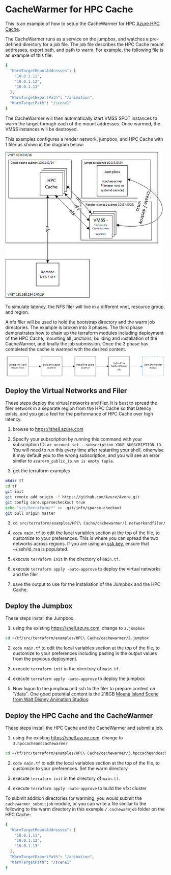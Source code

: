 # CacheWarmer for HPC Cache

This is an example of how to setup the CacheWarmer for HPC [Azure HPC Cache](https://azure.microsoft.com/services/hpc-cache/).

The CacheWarmer runs as a service on the jumpbox, and watches a pre-defined directory for a job file.  The job file describes the HPC Cache mount addresses, export path, and path to warm.  For example, the following file is an example of this file:

```bash
{
  "WarmTargetMountAddresses": [
    "10.0.1.11",
    "10.0.1.12",
    "10.0.1.13"
  ],
  "WarmTargetExportPath": "/animation",
  "WarmTargetPath": "/scene1"
}
```

The CacheWarmer will then automatically start VMSS SPOT instances to warm the target through each of the mount addresses.  Once warmed, the VMSS instances will be destroyed.

This examples configures a render network, jumpbox, and HPC Cache with 1 filer as shown in the diagram below:

![The architecture](../../../../../docs/images/terraform/cachewarmer-hpcc.png)

To simulate latency, the NFS filer will live in a different vnet, resource group, and region.

A nfs filer will be used to hold the bootstrap directory and the warm job directories.  The example is broken into 3 phases.  The third phase demonstrates how to chain up the terraform modules including deployment of the HPC Cache, mounting all junctions, building and installation of the CacheWarmer, and finally the job submission.  Once the 3 phase has completed the cache is warmed with the desired content.

![The architecture](../../../../../docs/images/terraform/cachewarmerpipeline.png)

## Deploy the Virtual Networks and Filer

These steps deploy the virtual networks and filer.  It is best to spread the filer network in a separate region from the HPC Cache so that latency exists, and you get a feel for the performance of HPC Cache over high latency.

1. browse to https://shell.azure.com

2. Specify your subscription by running this command with your subscription ID:  ```az account set --subscription YOUR_SUBSCRIPTION_ID```.  You will need to run this every time after restarting your shell, otherwise it may default you to the wrong subscription, and you will see an error similar to `azurerm_public_ip.vm is empty tuple`.

2. get the terraform examples
```bash
mkdir tf
cd tf
git init
git remote add origin -f https://github.com/Azure/Avere.git
git config core.sparsecheckout true
echo "src/terraform/*" >> .git/info/sparse-checkout
git pull origin master
```

3. `cd src/terraform/examples/HPC\ Cache/cachewarmer/1.networkandfiler/`

4. `code main.tf` to edit the local variables section at the top of the file, to customize to your preferences.  This is where you can spread the two networks across regions.  If you are using an [ssk key](https://docs.microsoft.com/en-us/azure/virtual-machines/linux/mac-create-ssh-keys), ensure that ~/.ssh/id_rsa is populated.

5. execute `terraform init` in the directory of `main.tf`.

6. execute `terraform apply -auto-approve` to deploy the virtual networks and the filer

7. save the output to use for the installation of the Jumpbox and the HPC Cache.

## Deploy the Jumpbox

These steps install the Jumpbox.

1. using the existing https://shell.azure.com, change to `2.jumpbox`

```bash
cd ~/tf/src/terraform/examples/HPC\ Cache/cachewarmer/2.jumpbox
```

2. `code main.tf` to edit the local variables section at the top of the file, to customize to your preferences including pasting in the output values from the previous deployment.

3. execute `terraform init` in the directory of `main.tf`.

4. execute `terraform apply -auto-approve` to deploy the jumpbox

5. Now logon to the jumpbox and ssh to the filer to prepare content on "/data".  One good potential content is the 218GB [Moana Island Scene from  Walt Disney Animation Studios](https://www.technology.disneyanimation.com/islandscene).

## Deploy the HPC Cache and the CacheWarmer

These steps install the HPC Cache and the CacheWarmer and submit a job.

1. using the existing https://shell.azure.com, change to `3.hpccacheandcachewarmer`

```bash
cd ~/tf/src/terraform/examples/HPC\ Cache/cachewarmer/3.hpccacheandcachewarmer
```

2. `code main.tf` to edit the local variables section at the top of the file, to customize to your preferences.  Set the warm directory

3. execute `terraform init` in the directory of `main.tf`.

4. execute `terraform apply -auto-approve` to build the vfxt cluster

To submit addition directories for warming, you would submit the `cachewarmer_submitjob` module, or you can write a file similar to the following to the warm directory in this example `/.cachewarmjob` folder on the HPC Cache:

```bash
{
  "WarmTargetMountAddresses": [
    "10.0.1.11",
    "10.0.1.12",
    "10.0.1.13"
  ],
  "WarmTargetExportPath": "/animation",
  "WarmTargetPath": "/scene1"
}
```